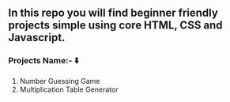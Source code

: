 ## In this repo you will find beginner friendly projects simple using core HTML, CSS and Javascript.

### Projects Name:- ⬇️

1. Number Guessing Game <br>
2. Multiplication Table Generator <br>